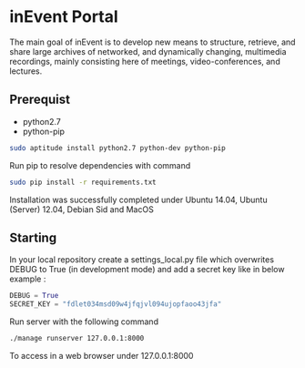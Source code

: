 inEvent Portal
==============

The main goal of inEvent is to develop new means to structure, retrieve, and share large archives of networked, and dynamically changing, multimedia recordings, mainly consisting here of meetings, video-conferences, and lectures.

Prerequist
----------

* python2.7
* python-pip

```sh
sudo aptitude install python2.7 python-dev python-pip
```

Run pip to resolve dependencies with command

```sh
sudo pip install -r requirements.txt
```

Installation was successfully completed under Ubuntu 14.04, Ubuntu (Server) 12.04, Debian Sid and MacOS

Starting
--------

In your local repository create a settings_local.py file which overwrites DEBUG to True (in development mode) and add a secret key like in below example :

```python
DEBUG = True
SECRET_KEY = "fdlet034msd09w4jfqjvl094ujopfaoo43jfa"
```

Run server with the following command

```sh
./manage runserver 127.0.0.1:8000
```

To access in a web browser under 127.0.0.1:8000

